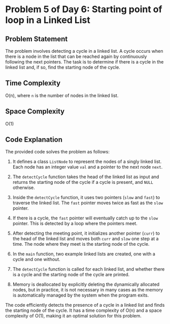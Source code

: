 # Problem 5 of Day 6: Starting point of loop in a Linked List

## Problem Statement

The problem involves detecting a cycle in a linked list. A cycle occurs when there is a node in the list that can be reached again by continuously following the next pointers. The task is to determine if there is a cycle in the linked list and, if so, find the starting node of the cycle.

## Time Complexity

O(n), where `n` is the number of nodes in the linked list.

## Space Complexity

O(1)

## Code Explanation

The provided code solves the problem as follows:

1. It defines a class `ListNode` to represent the nodes of a singly linked list. Each node has an integer value `val` and a pointer to the next node `next`.

2. The `detectCycle` function takes the head of the linked list as input and returns the starting node of the cycle if a cycle is present, and `NULL` otherwise.

3. Inside the `detectCycle` function, it uses two pointers (`slow` and `fast`) to traverse the linked list. The `fast` pointer moves twice as fast as the `slow` pointer.

4. If there is a cycle, the `fast` pointer will eventually catch up to the `slow` pointer. This is detected by a loop where the pointers meet.

5. After detecting the meeting point, it initializes another pointer (`curr`) to the head of the linked list and moves both `curr` and `slow` one step at a time. The node where they meet is the starting node of the cycle.

6. In the `main` function, two example linked lists are created, one with a cycle and one without.

7. The `detectCycle` function is called for each linked list, and whether there is a cycle and the starting node of the cycle are printed.

8. Memory is deallocated by explicitly deleting the dynamically allocated nodes, but in practice, it is not necessary in many cases as the memory is automatically managed by the system when the program exits.

The code efficiently detects the presence of a cycle in a linked list and finds the starting node of the cycle. It has a time complexity of O(n) and a space complexity of O(1), making it an optimal solution for this problem.

